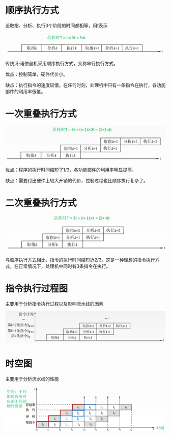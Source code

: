 # 顺序执行方式

设取指、分析、执行3个阶段的时间都相等，用t表示

![](img/xx1.png)

传统冯·诺依曼机采用顺序执行方式，又称串行执行方式。

优点：控制简单，硬件代价小。

缺点：执行指令的速度较慢，在任何时刻，处理机中只有一条指令在执行，各功能部件的利用率很低。

# 一次重叠执行方式

![](img/xx2.png)

优点：程序的执行时间缩短了1/3，各功能部件的利用率明显提高。

缺点：需要付出硬件上较大开销的代价，控制过程也比顺序执行复杂了。

# 二次重叠执行方式

![](img/xx3.png)

与顺序执行方式相比，指令的执行时间缩短近2/3。这是一种理想的指令执行方式，在正常情况下，处理机中同时有3条指令在执行。

# 指令执行过程图

主要用于分析指令执行过程以及影响流水线的因素

![](img/tt1.png)

# 时空图

主要用于分析流水线的性能

![](img/tt2.png)
